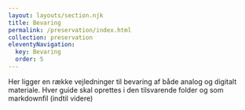 ```yaml
---
layout: layouts/section.njk
title: Bevaring
permalink: /preservation/index.html
collection: preservation
eleventyNavigation:
  key: Bevaring
  order: 5
---
```


Her ligger en række vejledninger til bevaring af både analog og digitalt materiale. Hver guide skal oprettes i den tilsvarende folder og som markdownfil (indtil videre)